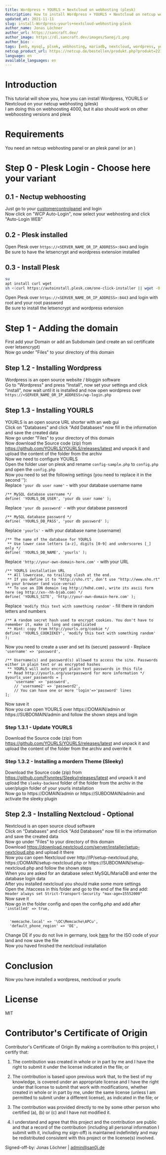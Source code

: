```yaml
---
title: Wordpress + YOURLS + Nextcloud on webhosting (plesk)
description: How to install Wordpress + YOURLS + Nextcloud on netcup webhosting (plesk)
updated_at: 2021-11-11
slug: install-Wordpress-yourls+nextcloud-webhosting-plesk
author_name: Jonas Löchner
author_url: https://sancraft.dev/
author_image: https://dl.sancraft.dev/images/Sanoj/1.png
author_bio: -
tags: [web, mysql, plsek, webhosting, mariadb, nextcloud, wordpress, yourls]
netcup_product_url: https://netcup.de/bestellen/produkt.php?produkt=2219
language: en
available_languages: en
---
```


# Introduction
This tutorial will show you, how you can install Wordpress, YOURLS or Nextcloud on your netcup webhosting (plesk) <br>
I am doing this on webhoosting 4000, but it also should work on other webhoosting versions and plesk

# Requirements
You need an netcup webhosting panel or an plesk panel (or an )

# Step 0 - Plesk Login - Choose here your variant

## 0.1 - Nectup webhoosting
Just go to your [customercontrolpanel](https://www.customercontrolpanel.de/) and login <br>
Now click on "WCP Auto-Login", now select your webhosting and click "Auto-Login WEB"

## 0.2 - Plesk installed
Open Plesk over `https://<SERVER_NAME_OR_IP_ADDRESS>:8443` and login <br>
Be sure to have the letsencrypt and wordpress extension installed

## 0.3 - Install Plesk
```sh
su
apt install curl wget
sh <(curl https://autoinstall.plesk.com/one-click-installer || wget -O - https://autoinstall.plesk.com/one-click-installer)
```
Open Plesk over `https://<SERVER_NAME_OR_IP_ADDRESS>:8443` and login with root and your root password <br>
Be sure to install the letsencrypt and wordpress extension

# Step 1 - Adding the domain
First add your Domain or add an Subdomain (and create an ssl certificate over letsencrypt) <br>
Now go under "Files" to your directory of this domain

## Step 1.2 - Installing Wordpress
Wordpress is an open source website / bloggin software <br>
Go to "Wordpress" and press "Install", now set your settings and click "install", now wait until it is installed and now open wordpress over `https://<SERVER_NAME_OR_IP_ADDRESS>/wp-login.php`

## Step 1.3 - Installing YOURLS 
YOURLS is an open source URL shorter with an web gui <br>
Click on "Databases" and click "Add Databases" now fill in the information and save the created data <br>
Now go under "Files" to your directory of this domain <br>
Now download the Source code (zip) from https://github.com/YOURLS/YOURLS/releases/latest and unpack it and upload the content of the folder from the archiv <br>
Now we need to configure YOURLS <br>
Open the folder user on plesk and rename `config-sample.php` to `config.php` and open the `config.php` <br>
Now you need to set the following settings (you need to replace it in the second ''): <br>
Replace `'your db user name'` - with your database username name
```
/** MySQL database username */
define( 'YOURLS_DB_USER', 'your db user name' );
```
Replace `'your db password'` - with your database password
```
/** MySQL database password */
define( 'YOURLS_DB_PASS', 'your db password' );
```
Replace `'yourls'` - with your database name (username)
```
/** The name of the database for YOURLS
 ** Use lower case letters [a-z], digits [0-9] and underscores [_] only */
define( 'YOURLS_DB_NAME', 'yourls' );
```
Replace `'http://your-own-domain-here.com'` - with your URL
```
/** YOURLS installation URL
 ** All lowercase, no trailing slash at the end.
 ** If you define it to "http://sho.rt", don't use "http://www.sho.rt" in your browser (and vice-versa)
 ** To use an IDN domain (eg http://héhé.com), write its ascii form here (eg http://xn--hh-bjab.com) */
define( 'YOURLS_SITE', 'http://your-own-domain-here.com' );
```
Replace `'modify this text with something random'` - fill there in random letters and numbers
```
/** A random secret hash used to encrypt cookies. You don't have to remember it, make it long and complicated
 ** Hint: copy from http://yourls.org/cookie */
define( 'YOURLS_COOKIEKEY', 'modify this text with something random' );
```
Now you need to create a user and set its (secure) password - Replace `'username' => 'password', `
```
/** Username(s) and password(s) allowed to access the site. Passwords either in plain text or as encrypted hashes
 ** YOURLS will auto encrypt plain text passwords in this file
 ** Read http://yourls.org/userpassword for more information */
$yourls_user_passwords = [
	'username' => 'password',
	// 'username2' => 'password2',
	// You can have one or more 'login'=>'password' lines
];
```
Now save it <br/>
Now you can open YOURLS over https://DOMAIN/admin or https://SUBDOMAIN/admin and follow the shown steps and login

### Step 1.3.1 - Update YOURLS
Download the Source code (zip) from https://github.com/YOURLS/YOURLS/releases/latest and unpack it and upload the content of the folder from the archiv and overrite it

### Step 1.3.2 - Installing a mordern Theme (Sleeky)
Download the Source code (zip) from https://github.com/Flynntes/Sleeky/releases/latest and unpack it and upload the `sleeky-backend` folder of the folder from the archiv in the user/plugin folder of your yourls installation <br>
Now go to https://DOMAIN/admin or https://SUBDOMAIN/admin and activate the sleeky plugin

## Step 2.3 - Installing Nextcloud - Optional
Nextcloud is an open source cloud software <br>
Click on "Databases" and click "Add Databases" now fill in the information and save the created data <br>
Now go under "Files" to your directory of this domain <br>
Download https://download.nextcloud.com/server/installer/setup-nextcloud.php and upload it there <br>
Now you can open Nextcloud over http://IP/setup-nextcloud.php, https://DOMAIN/setup-nextcloud.php or https://SUBDOMAIN/setup-nextcloud.php and follow the shown steps <br>
When you are asked for an database select MySQL/MariaDB and enter the database login data <br>
After you installed nextcloud you should make some more settings <br>
Open the .htaccess in this folder and go to the end of the file and add: `Header always set Strict-Transport-Security "max-age=15552000"` <br>
Now save it <br/>
Now go in the folder config and open the config.php and add after `'installed' => true,`
```

  'memcache.local' => '\OC\Memcache\APCu',
  'default_phone_region' => 'DE',
```
Change DE if you do not live in germany, look [here](https://en.wikipedia.org/wiki/ISO_3166-1_alpha-2#Officially_assigned_code_elements) for the ISO code of your land and now save the file <br/>
Now you haved finished the nextcloud installation

# Conclusion
Now you have installed a wordpress, nextcloud or yourls <br>

# License
MIT

# Contributor's Certificate of Origin
Contributor's Certificate of Origin By making a contribution to this project, I certify that:

 1) The contribution was created in whole or in part by me and I have the right to submit it under the license indicated in the file; or

 2) The contribution is based upon previous work that, to the best of my knowledge, is covered under an appropriate license and I have the right under that license to submit that work with modifications, whether created in whole or in part by me, under the same license (unless I am permitted to submit under a different license), as indicated in the file; or

 3) The contribution was provided directly to me by some other person who certified (a), (b) or (c) and I have not modified it.

 4) I understand and agree that this project and the contribution are public and that a record of the contribution (including all personal information I submit with it, including my sign-off) is maintained indefinitely and may be redistributed consistent with this project or the license(s) involved.

Signed-off-by: Jonas Löchner | [admin@san0j.de](mailto:admin@san0j.de)
